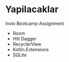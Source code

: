 # Yapilacaklar
Invio Bootcamp Assignment 


* Room
* Hilt Dagger
* RecyclerView
* Kotlin.Extensions
* SQLite
